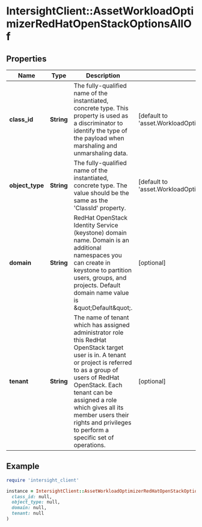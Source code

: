 # IntersightClient::AssetWorkloadOptimizerRedHatOpenStackOptionsAllOf

## Properties

| Name | Type | Description | Notes |
| ---- | ---- | ----------- | ----- |
| **class_id** | **String** | The fully-qualified name of the instantiated, concrete type. This property is used as a discriminator to identify the type of the payload when marshaling and unmarshaling data. | [default to &#39;asset.WorkloadOptimizerRedHatOpenStackOptions&#39;] |
| **object_type** | **String** | The fully-qualified name of the instantiated, concrete type. The value should be the same as the &#39;ClassId&#39; property. | [default to &#39;asset.WorkloadOptimizerRedHatOpenStackOptions&#39;] |
| **domain** | **String** | RedHat OpenStack Identity Service (keystone) domain name. Domain is an additional namespaces you can create in keystone to partition users, groups, and projects. Default domain name value is \&quot;Default\&quot;. | [optional] |
| **tenant** | **String** | The name of tenant which has assigned administrator role this RedHat OpenStack target user is in. A tenant or project is referred to as a group of users of RedHat OpenStack. Each tenant can be assigned a role which gives all its member users their rights and privileges to perform a specific set of operations. | [optional] |

## Example

```ruby
require 'intersight_client'

instance = IntersightClient::AssetWorkloadOptimizerRedHatOpenStackOptionsAllOf.new(
  class_id: null,
  object_type: null,
  domain: null,
  tenant: null
)
```

